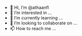 - 👋 Hi, I’m @athaanfl
- 👀 I’m interested in ...
- 🌱 I’m currently learning ...
- 💞️ I’m looking to collaborate on ...
- 📫 How to reach me ...

<!---
athaanfl/athaanfl is a ✨ special ✨ repository because its `README.md` (this file) appears on your GitHub profile.
You can click the Preview link to take a look at your changes.
--->
